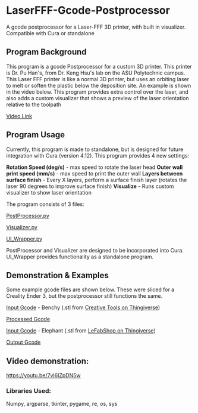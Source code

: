 # LaserFFF-Gcode-Postprocessor
A gcode postprocessor for a Laser-FFF 3D printer, with built in visualizer. Compatible with Cura or standalone

## Program Background
This program is a gcode Postprocessor for a custom 3D printer. This printer is Dr. Pu Han's, from Dr. Keng Hsu's lab on the ASU Polytechnic campus. This Laser FFF printer is like a normal 3D printer, but uses an orbiting laser to melt or soften the plastic below the deposition site. An example is shown in the video below. This program provides extra control over the laser, and also adds a custom visualizer that shows a preview of the laser orientation relative to the toolpath

[Video Link](https://github.com/rclark32/LaserFFF-Gcode-Postprocessor/blob/main/Videos/Laser-FFF-Demonstration.mp4)



## Program Usage
Currently, this program is made to standalone, but is designed for future integration with Cura (version 4.12). This program provides 4 new settings:

**Rotation Speed (deg/s)** - max speed to rotate the laser head
**Outer wall print speed (mm/s)** - max speed to print the outer wall
**Layers between surface finish** - Every X layers, perform a surface finish layer (rotates the laser 90 degrees to improve surface finish)
**Visualize** - Runs custom visualizer to show laser orientation


The program consists of 3 files: 

[PostProcessor.py](https://github.com/rclark32/LaserFFF-Gcode-Postprocessor/blob/main/PostProcessor.py)

[Visualizer.py](https://github.com/rclark32/LaserFFF-Gcode-Postprocessor/blob/main/Visualizer.py)

[UI_Wrapper.py](https://github.com/rclark32/LaserFFF-Gcode-Postprocessor/blob/main/UI_Wrapper.py)


PostProcessor and Visualizer are designed to be incorporated into Cura. UI_Wrapper provides functionality as a standalone program.



## Demonstration & Examples

Some example gcode files are shown below. These were sliced for a Creality Ender 3, but the postprocessor still functions the same.

[Input Gcode](https://github.com/rclark32/LaserFFF-Gcode-Postprocessor/blob/main/Gcode-Examples/LFFF-Benchy.gcode) - Benchy (.stl from [Creative Tools on Thingiverse](https://www.thingiverse.com/thing:763622/files))

[Processed Gcode](https://github.com/rclark32/LaserFFF-Gcode-Postprocessor/blob/main/Gcode-Examples/LFFF-Benchy-LaserFFF.gcode)


[Input Gcode](https://github.com/rclark32/LaserFFF-Gcode-Postprocessor/blob/main/Gcode-Examples/LFFF-Elephant.gcode) - Elephant (.stl from [LeFabShop on Thingiverse](https://www.thingiverse.com/thing:257911/files))

[Output Gcode](https://github.com/rclark32/LaserFFF-Gcode-Postprocessor/blob/main/Gcode-Examples/LFFF-Elephant-LaserFFF.gcode)

## Video demonstration:
https://youtu.be/7vI6lZpDN5w

### Libraries Used: 
Numpy, argparse, tkinter, pygame, re, os, sys

